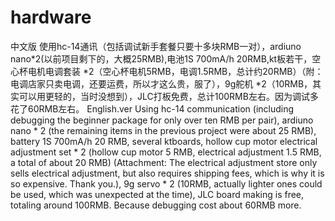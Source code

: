 # hardware
中文版
使用hc-14通讯（包括调试新手套餐只要十多块RMB一对），ardiuno nano*2(以前项目剩下的，大概25RMB),电池1S 700mA/h 20RMB,kt板若干，空心杯电机电调套装 *2（空心杯电机5RMB，电调1.5RMB，总计约20RMB）（附：电调店家只卖电调，还要运费，所以才这么贵，服了），9g舵机 *2（10RMB，其实可以用更轻的，当时没想到），JLC打板免费，总计100RMB左右。因为调试多花了60RMB左右。
English.ver
Using hc-14 communication (including debugging the beginner package for only over ten RMB per pair), ardiuno nano * 2 (the remaining items in the previous project were about 25 RMB), battery 1S 700mA/h 20 RMB, several ktboards, hollow cup motor electrical adjustment set * 2 (hollow cup motor 5 RMB, electrical adjustment 1.5 RMB, a total of about 20 RMB) (Attachment: The electrical adjustment store only sells electrical adjustment, but also requires shipping fees, which is why it is so expensive. Thank you.), 9g servo * 2 (10RMB, actually lighter ones could be used, which was unexpected at the time), JLC board making is free, totaling around 100RMB. Because debugging cost about 60RMB more.
